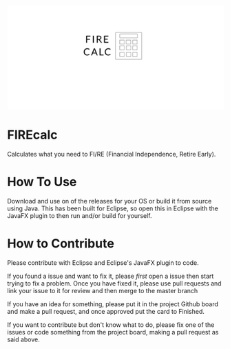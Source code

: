 ![FIRE Calc Logo](https://raw.githubusercontent.com/davidhaw/FIREcalc/master/alphaLogo.jpeg)

# FIREcalc
Calculates what you need to FI/RE (Financial Independence, Retire Early). 

# How To Use
Download and use on of the releases for your OS or build it from source using Java. This has been built for Eclipse, so open this in Eclipse with the JavaFX plugin to then run and/or build for yourself.

# How to Contribute
Please contribute with Eclipse and Eclipse's JavaFX plugin to code.

If you found a issue and want to fix it, please *first* open a issue then start trying to fix a problem. Once you have fixed it, please use pull requests and link your issue to it for review and then merge to the master branch

If you have an idea for something, please put it in the project Github board and make a pull request, and once approved put the card to Finished.

If you want to contribute but don't know what to do, please fix one of the issues or code something from the project board, making a pull request as said above.
